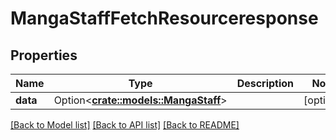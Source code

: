 # MangaStaffFetchResourceresponse

## Properties

Name | Type | Description | Notes
------------ | ------------- | ------------- | -------------
**data** | Option<[**crate::models::MangaStaff**](mangaStaff.md)> |  | [optional]

[[Back to Model list]](../README.md#documentation-for-models) [[Back to API list]](../README.md#documentation-for-api-endpoints) [[Back to README]](../README.md)


